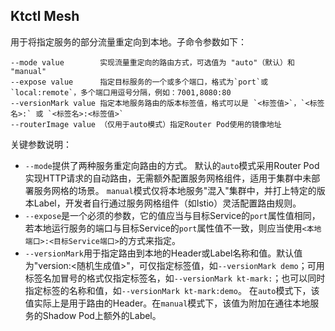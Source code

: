 Ktctl Mesh
---

用于将指定服务的部分流量重定向到本地。子命令参数如下：

```
--mode value        实现流量重定向的路由方式，可选值为 "auto"（默认）和 "manual"
--expose value      指定目标服务的一个或多个端口，格式为`port`或`local:remote`，多个端口用逗号分隔，例如：7001,8080:80
--versionMark value 指定本地服务路由的版本标签值，格式可以是 `<标签值>`，`<标签名>:` 或 `<标签名>:<标签值>`
--routerImage value （仅用于auto模式）指定Router Pod使用的镜像地址
```

关键参数说明：

- `--mode`提供了两种服务重定向路由的方式。
  默认的`auto`模式采用Router Pod实现HTTP请求的自动路由，无需额外配置服务网格组件，适用于集群中未部署服务网格的场景。
  `manual`模式仅将本地服务"混入"集群中，并打上特定的版本Label，开发者自行通过服务网格组件（如Istio）灵活配置路由规则。
- `--expose`是一个必须的参数，它的值应当与目标Service的`port`属性值相同，若本地运行服务的端口与目标Service的`port`属性值不一致，则应当使用`<本地端口>:<目标Service端口>`的方式来指定。
- `--versionMark`用于指定路由到本地的Header或Label名称和值。默认值为"version:\<随机生成值\>"，可仅指定标签值，如`--versionMark demo`；可用标签名加冒号的格式仅指定标签名，如`--versionMark kt-mark:`；也可以同时指定标签的名称和值，如`--versionMark kt-mark:demo`。
  在`auto`模式下，该值实际上是用于路由的Header。在`manual`模式下，该值为附加在通往本地服务的Shadow Pod上额外的Label。
